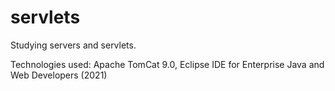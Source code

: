 # servlets

Studying servers and servlets.

Technologies used: Apache TomCat 9.0, Eclipse IDE for Enterprise Java and Web Developers (2021)
